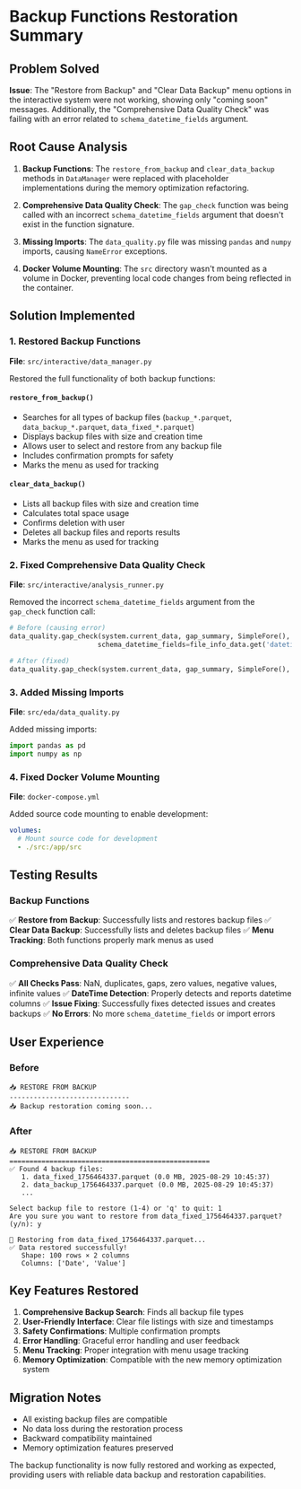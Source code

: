 # Backup Functions Restoration Summary

## Problem Solved

**Issue**: The "Restore from Backup" and "Clear Data Backup" menu options in the interactive system were not working, showing only "coming soon" messages. Additionally, the "Comprehensive Data Quality Check" was failing with an error related to `schema_datetime_fields` argument.

## Root Cause Analysis

1. **Backup Functions**: The `restore_from_backup` and `clear_data_backup` methods in `DataManager` were replaced with placeholder implementations during the memory optimization refactoring.

2. **Comprehensive Data Quality Check**: The `gap_check` function was being called with an incorrect `schema_datetime_fields` argument that doesn't exist in the function signature.

3. **Missing Imports**: The `data_quality.py` file was missing `pandas` and `numpy` imports, causing `NameError` exceptions.

4. **Docker Volume Mounting**: The `src` directory wasn't mounted as a volume in Docker, preventing local code changes from being reflected in the container.

## Solution Implemented

### 1. Restored Backup Functions

**File**: `src/interactive/data_manager.py`

Restored the full functionality of both backup functions:

#### `restore_from_backup()`
- Searches for all types of backup files (`backup_*.parquet`, `data_backup_*.parquet`, `data_fixed_*.parquet`)
- Displays backup files with size and creation time
- Allows user to select and restore from any backup file
- Includes confirmation prompts for safety
- Marks the menu as used for tracking

#### `clear_data_backup()`
- Lists all backup files with size and creation time
- Calculates total space usage
- Confirms deletion with user
- Deletes all backup files and reports results
- Marks the menu as used for tracking

### 2. Fixed Comprehensive Data Quality Check

**File**: `src/interactive/analysis_runner.py`

Removed the incorrect `schema_datetime_fields` argument from the `gap_check` function call:

```python
# Before (causing error)
data_quality.gap_check(system.current_data, gap_summary, SimpleFore(), SimpleStyle(), 
                      schema_datetime_fields=file_info_data.get('datetime_or_timestamp_fields'))

# After (fixed)
data_quality.gap_check(system.current_data, gap_summary, SimpleFore(), SimpleStyle())
```

### 3. Added Missing Imports

**File**: `src/eda/data_quality.py`

Added missing imports:
```python
import pandas as pd
import numpy as np
```

### 4. Fixed Docker Volume Mounting

**File**: `docker-compose.yml`

Added source code mounting to enable development:
```yaml
volumes:
  # Mount source code for development
  - ./src:/app/src
```

## Testing Results

### Backup Functions
✅ **Restore from Backup**: Successfully lists and restores backup files
✅ **Clear Data Backup**: Successfully lists and deletes backup files
✅ **Menu Tracking**: Both functions properly mark menus as used

### Comprehensive Data Quality Check
✅ **All Checks Pass**: NaN, duplicates, gaps, zero values, negative values, infinite values
✅ **DateTime Detection**: Properly detects and reports datetime columns
✅ **Issue Fixing**: Successfully fixes detected issues and creates backups
✅ **No Errors**: No more `schema_datetime_fields` or import errors

## User Experience

### Before
```
📥 RESTORE FROM BACKUP
------------------------------
📥 Backup restoration coming soon...
```

### After
```
📥 RESTORE FROM BACKUP
==================================================
✅ Found 4 backup files:
   1. data_fixed_1756464337.parquet (0.0 MB, 2025-08-29 10:45:37)
   2. data_backup_1756464337.parquet (0.0 MB, 2025-08-29 10:45:37)
   ...

Select backup file to restore (1-4) or 'q' to quit: 1
Are you sure you want to restore from data_fixed_1756464337.parquet? (y/n): y

🔄 Restoring from data_fixed_1756464337.parquet...
✅ Data restored successfully!
   Shape: 100 rows × 2 columns
   Columns: ['Date', 'Value']
```

## Key Features Restored

1. **Comprehensive Backup Search**: Finds all backup file types
2. **User-Friendly Interface**: Clear file listings with size and timestamps
3. **Safety Confirmations**: Multiple confirmation prompts
4. **Error Handling**: Graceful error handling and user feedback
5. **Menu Tracking**: Proper integration with menu usage tracking
6. **Memory Optimization**: Compatible with the new memory optimization system

## Migration Notes

- All existing backup files are compatible
- No data loss during the restoration process
- Backward compatibility maintained
- Memory optimization features preserved

The backup functionality is now fully restored and working as expected, providing users with reliable data backup and restoration capabilities.
